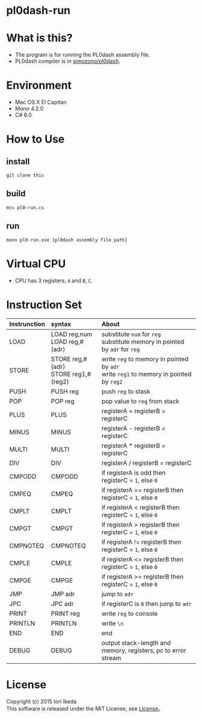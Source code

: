 # pl0dash-run

# What is this?
+ The program is for  running the PL0dash assembly file.
+ PL0dash compiler is in [simozono/pl0dash](https://github.com/simozono/pl0dash).

# Environment
+ Mac OS X El Capitan
+ Mono 4.2.0
+ C# 6.0

# How to Use

## install
`git clone this`

## build
`mcs pl0-run.cs`

## run
`mono pl0-run.exe [pl0dash assembly file path]`

# Virtual CPU
+ CPU has 3 registers, `A` and `B`, `C`.

# Instruction Set
|Instrunction|               syntax                 |About|
|:-----------|:-------------------------------------|:----|
|LOAD        |LOAD reg,num<br>LOAD reg,#(adr)       |substitute `num` for `reg`<br>substitute memory in pointed by `adr` for `reg`|
|STORE       |STORE reg,#(adr)<br>STORE reg1,#(reg2)|write `reg` to memory in pointed by `adr`<br>write `reg1` to memory in pointed by `reg2`|
|PUSH        |PUSH reg                              |push `reg` to stask|
|POP         |POP reg                               |pop value to `reg` from stack|
|PLUS        |PLUS                                  |registerA + registerB = registerC|
|MINUS       |MINUS                                 |registerA - registerB = registerC|
|MULTI       |MULTI                                 |registerA * registerB = registerC|
|DIV         |DIV                                   |registerA / registerB = registerC|
|CMPODD      |CMPODD                                |if registerA is odd then registerC = `1`, else `0`|
|CMPEQ       |CMPEQ                                 |if registerA == registerB then registerC = `1`, else `0`|
|CMPLT       |CMPLT                                 |if registerA < registerB then registerC = `1`, else `0`|
|CMPGT       |CMPGT                                 |if registerA > registerB then registerC = `1`, else `0`|
|CMPNOTEQ    |CMPNOTEQ                              |if registerA != registerB then registerC = `1`, else `0`|
|CMPLE       |CMPLE                                 |if registerA <= registerB then registerC = `1`, else `0`|
|CMPGE       |CMPGE                                 |if registerA >= registerB then registerC = `1`, else `0`|
|JMP         |JMP adr                               |jump to `adr`|
|JPC         |JPC adr                               |if registerC is `0` then jump to `adr`|
|PRINT       |PRINT reg                             |write `reg` to console|
|PRINTLN     |PRINTLN                               |write `\n`|
|END         |END                                   |end|
|DEBUG       |DEBUG                                 |output stack-length and memory, registers, pc to error stream|

# License
Copyright (c) 2015 Iori Ikeda  
This software is released under the MIT License, see [License](https://github.com/NotFounds/pl0dash-run/blob/master/LICENSE)。
